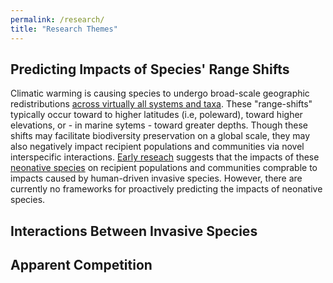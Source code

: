 ```yaml
---
permalink: /research/
title: "Research Themes"
---
```

## Predicting Impacts of Species' Range Shifts 

Climatic warming is causing species to undergo broad-scale geographic redistributions [across virtually all systems and taxa](https://www.science.org/doi/abs/10.1126/science.aai9214). These "range-shifts" typically occur toward to higher latitudes (i.e, poleward), toward higher elevations, or - in marine sytems - toward greater depths. Though these shifts may facilitate biodiversity preservation on a global scale, they may also negatively impact recipient populations and communities via novel interspecific interactions. [Early reseach](https://onlinelibrary.wiley.com/doi/full/10.1111/j.1466-8238.2009.00519.x) suggests that the impacts of these [neonative species](https://academic.oup.com/bioscience/article-abstract/69/11/908/5569676) on recipient populations and communities comprable to impacts caused by human-driven invasive species. However, there are currently no frameworks for proactively predicting the impacts of neonative species.
 
## Interactions Between Invasive Species 

## Apparent Competition 


